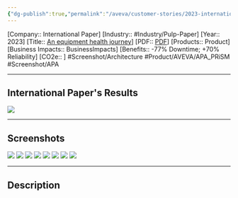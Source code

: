 ```yaml
---
{"dg-publish":true,"permalink":"/aveva/customer-stories/2023-international-paper-an-equipment-health-journey/","dgPassFrontmatter":true}
---
```


[Company:: International Paper]
[Industry:: #Industry/Pulp-Paper]
[Year:: 2023]
[Title:: [An equipment health journey](Homepage%20Example.md)]
[PDF:: [PDF](Homepage%20Example.md)]
[Products:: Product]
[Business Impacts:: BusinessImpacts]
[Benefits:: -77% Downtime; +70% Reliability]
[CO2e:: ]
#Screenshot/Architecture  #Product/AVEVA/APA_PRiSM #Screenshot/APA 

---
## International Paper's Results
![](https://i.imgur.com/F3ztgnM.png)

---
## Screenshots
![](https://i.imgur.com/bJW9T6v.png)
![](https://i.imgur.com/31GJjmQ.png)
![](https://i.imgur.com/FJL29Vj.png)
![](https://i.imgur.com/8DugBb2.png)
![](https://i.imgur.com/Jm3joSN.png)
![](https://i.imgur.com/ttJFAOX.png)
![](https://i.imgur.com/Fcz64GF.png)
![](https://i.imgur.com/Ptt3U74.png)

---
## Description
